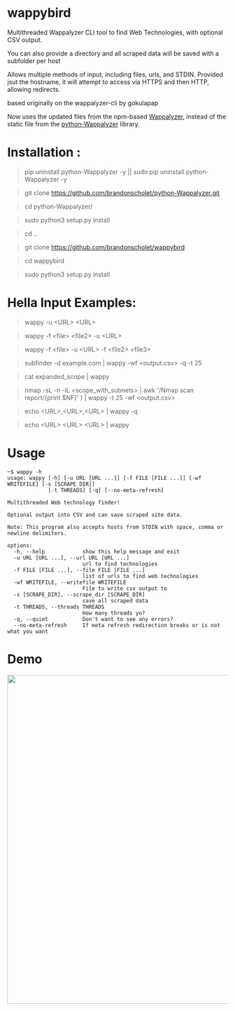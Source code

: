 # wappybird

Multithreaded Wappalyzer CLI tool to find Web Technologies, with optional CSV output.

You can also provide a directory and all scraped data will be saved with a subfolder per host

Allows multiple methods of input, including files, urls, and STDIN. Provided jsut the hostname, it will attempt to access via HTTPS and then HTTP, allowing redirects.

based originally on the wappalyzer-cli by gokulapap

Now uses the updated files from the npm-based [Wappalyzer](https://github.com/wappalyzer/wappalyzer/), instead of the static file from the [python-Wappalyzer](https://github.com/chorsley/python-Wappalyzer) library.

# Installation :

> pip uninstall python-Wappalyzer -y || sudo pip uninstall python-Wappalyzer -y

> git clone https://github.com/brandonscholet/python-Wappalyzer.git

> cd python-Wappalyzer/

> sudo python3 setup.py install

> cd ..

> git clone https://github.com/brandonscholet/wappybird

> cd wappybird

> sudo python3 setup.py install

# Hella Input Examples:

> wappy -u \<URL\> \<URL\>

> wappy -f \<file\> \<file2\> -u \<URL\>

> wappy -f \<file\> -u \<URL\> -f \<file2\> \<file3\> 

> subfinder -d example.com | wappy -wf <output.csv> -q -t 25

> cat expanded_scope | wappy

> nmap -sL -n -iL \<scope_with_subnets\> | awk '/Nmap scan report/{print $NF}'  ) | wappy -t 25 -wf \<output.csv\>

> echo \<URL\>,\<URL\>,\<URL\> | wappy -q

> echo \<URL\> \<URL\> \<URL\> | wappy 

# Usage

```
─$ wappy -h
usage: wappy [-h] [-u URL [URL ...]] [-f FILE [FILE ...]] [-wf WRITEFILE] [-s [SCRAPE_DIR]]
             [-t THREADS] [-q] [--no-meta-refresh]

Multithreaded Web technology finder!

Optional output into CSV and can save scraped site data.

Note: This program also accepts hosts from STDIN with space, comma or newline delimiters.

options:
  -h, --help            show this help message and exit
  -u URL [URL ...], --url URL [URL ...]
                        url to find technologies
  -f FILE [FILE ...], --file FILE [FILE ...]
                        list of urls to find web technologies
  -wf WRITEFILE, --writefile WRITEFILE
                        File to write csv output to
  -s [SCRAPE_DIR], --scrape_dir [SCRAPE_DIR]
                        save all scraped data
  -t THREADS, --threads THREADS
                        How many threads yo?
  -q, --quiet           Don't want to see any errors?
  --no-meta-refresh     If meta refresh redirection breaks or is not what you want

```

# Demo 
<img src="https://github.com/brandonscholet/wappybird/blob/master/walkthrough.gif?" width=750>
